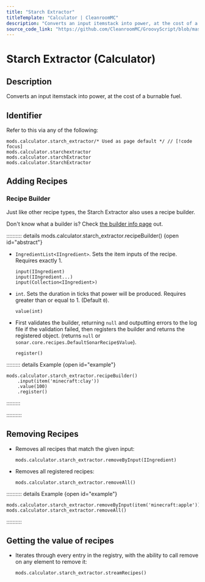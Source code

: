 ```yaml
---
title: "Starch Extractor"
titleTemplate: "Calculator | CleanroomMC"
description: "Converts an input itemstack into power, at the cost of a burnable fuel."
source_code_link: "https://github.com/CleanroomMC/GroovyScript/blob/master/src/main/java/com/cleanroommc/groovyscript/compat/mods/calculator/StarchExtractor.java"
---
```


# Starch Extractor (Calculator)

## Description

Converts an input itemstack into power, at the cost of a burnable fuel.

## Identifier

Refer to this via any of the following:

```groovy:no-line-numbers {1}
mods.calculator.starch_extractor/* Used as page default */ // [!code focus]
mods.calculator.starchextractor
mods.calculator.starchExtractor
mods.calculator.StarchExtractor
```


## Adding Recipes

### Recipe Builder

Just like other recipe types, the Starch Extractor also uses a recipe builder.

Don't know what a builder is? Check [the builder info page](../../introduction/builder.md) out.

:::::::::: details mods.calculator.starch_extractor.recipeBuilder() {open id="abstract"}
- `IngredientList<IIngredient>`. Sets the item inputs of the recipe. Requires exactly 1.

    ```groovy:no-line-numbers
    input(IIngredient)
    input(IIngredient...)
    input(Collection<IIngredient>)
    ```

- `int`. Sets the duration in ticks that power will be produced. Requires greater than or equal to 1. (Default `0`).

    ```groovy:no-line-numbers
    value(int)
    ```

- First validates the builder, returning `null` and outputting errors to the log file if the validation failed, then registers the builder and returns the registered object. (returns `null` or `sonar.core.recipes.DefaultSonarRecipe$Value`).

    ```groovy:no-line-numbers
    register()
    ```

::::::::: details Example {open id="example"}
```groovy:no-line-numbers
mods.calculator.starch_extractor.recipeBuilder()
    .input(item('minecraft:clay'))
    .value(100)
    .register()
```

:::::::::

::::::::::

## Removing Recipes

- Removes all recipes that match the given input:

    ```groovy:no-line-numbers
    mods.calculator.starch_extractor.removeByInput(IIngredient)
    ```

- Removes all registered recipes:

    ```groovy:no-line-numbers
    mods.calculator.starch_extractor.removeAll()
    ```

:::::::::: details Example {open id="example"}
```groovy:no-line-numbers
mods.calculator.starch_extractor.removeByInput(item('minecraft:apple'))
mods.calculator.starch_extractor.removeAll()
```

::::::::::

## Getting the value of recipes

- Iterates through every entry in the registry, with the ability to call remove on any element to remove it:

    ```groovy:no-line-numbers
    mods.calculator.starch_extractor.streamRecipes()
    ```
